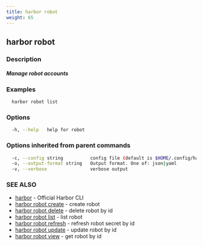 ```yaml
---
title: harbor robot
weight: 65
---
```

## harbor robot

### Description

##### Manage robot accounts

### Examples

```sh
  harbor robot list
```

### Options

```sh
  -h, --help   help for robot
```

### Options inherited from parent commands

```sh
  -c, --config string          config file (default is $HOME/.config/harbor-cli/config.yaml)
  -o, --output-format string   Output format. One of: json|yaml
  -v, --verbose                verbose output
```

### SEE ALSO

* [harbor](harbor.md)	 - Official Harbor CLI
* [harbor robot create](harbor-robot-create.md)	 - create robot
* [harbor robot delete](harbor-robot-delete.md)	 - delete robot by id
* [harbor robot list](harbor-robot-list.md)	 - list robot
* [harbor robot refresh](harbor-robot-refresh.md)	 - refresh robot secret by id
* [harbor robot update](harbor-robot-update.md)	 - update robot by id
* [harbor robot view](harbor-robot-view.md)	 - get robot by id

